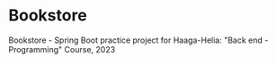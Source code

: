 # Bookstore
Bookstore - Spring Boot practice project for Haaga-Helia: "Back end - Programming" Course, 2023 
